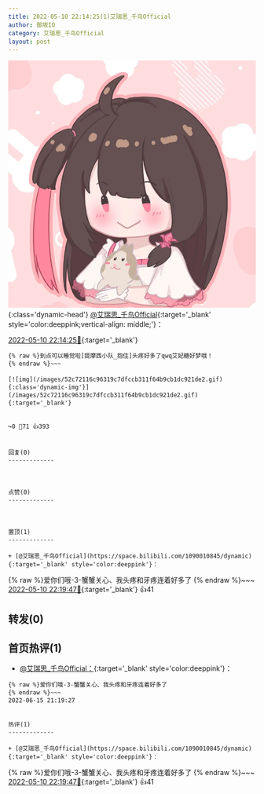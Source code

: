 ```yaml
---
title: 2022-05-10 22:14:25(1)艾瑞思_千鸟Official
author: 御坂IO
category: 艾瑞思_千鸟Official
layout: post
---
```


![img](/images/7e08840c56f251de28bdf766b647bd5fe9a5d50a.jpg){:class='dynamic-head'}
[@艾瑞思_千鸟Official](https://space.bilibili.com/1090010845/dynamic){:target='_blank' style='color:deeppink;vertical-align: middle;'}：

[2022-05-10 22:14:25🔗](https://t.bilibili.com/658648976164126771){:target='_blank'}

~~~
{% raw %}到点可以睡觉啦[提摩西小队_抱住]头疼好多了qwq艾妃糖好梦哦！
{% endraw %}~~~

[![img](/images/52c72116c96319c7dfccb311f64b9cb1dc921de2.gif){:class='dynamic-img'}](/images/52c72116c96319c7dfccb311f64b9cb1dc921de2.gif){:target='_blank'}


↪️0 💬71 👍393


回复(0)
-------------



点赞(0)
-------------



置顶(1)
-------------

+ [@艾瑞思_千鸟Official](https://space.bilibili.com/1090010845/dynamic){:target='_blank' style='color:deeppink'}：
~~~
{% raw %}爱你们哦-3-蟹蟹关心、我头疼和牙疼连着好多了
{% endraw %}~~~
[2022-05-10 22:19:47🔗](https://t.bilibili.com/658648976164126771#reply112480691168){:target='_blank'} 👍41


转发(0)
-------------



首页热评(1)
-------------

+ [@艾瑞思_千鸟Official：](https://space.bilibili.com/1090010845/dynamic){:target='_blank' style='color:deeppink'}：
~~~
{% raw %}爱你们哦-3-蟹蟹关心、我头疼和牙疼连着好多了
{% endraw %}~~~
2022-06-15 21:19:27


热评(1)
-------------

+ [@艾瑞思_千鸟Official](https://space.bilibili.com/1090010845/dynamic){:target='_blank' style='color:deeppink'}：
~~~
{% raw %}爱你们哦-3-蟹蟹关心、我头疼和牙疼连着好多了
{% endraw %}~~~
[2022-05-10 22:19:47🔗](https://t.bilibili.com/658648976164126771#reply112480691168){:target='_blank'} 👍41


